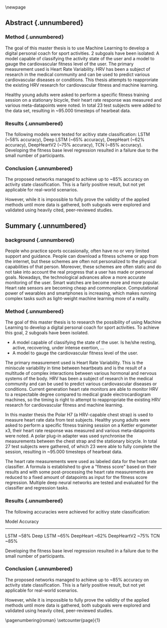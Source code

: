 
\newpage

## Abstract {.unnumbered}

### Method {.unnumbered}

The goal of this master thesis is to use Machine Learning to develop a digital personal coach for sport activities. 2 subgoals have been isolated: A model capable of classifying the activity state of the user and a model to gauge the cardiovascular fitness level of the user. The primary measurement used is Heart Rate Variability. HRV has been a subject of research in the medical community and can be used to predict various cardiovascular diseases or conditions. This thesis attempts to reapproriate the existing HRV research for cardiovascular fitness and machine learning.

Healthy young adults were asked to perform a specific fitness training session on a stationary bicycle, their heart rate response was measured and various meta-datapoints were noted. In total 23 test subjects were added to the data set, resulting in \~95.000 timesteps of hearbeat data.

### Results {.unnumbered}

The following models were tested for acitivy state classification: LSTM (\~58% accuracy), Deep LSTM (\~65% accuracy), DeepHeart (\~62% accuracy), DeepHeartV2 (\~75% accuracy), TCN (\~85% accuracy). Developing the fitness base level regression resulted in a failure due to the small number of participants.

### Conclusion {.unnumbered}

The proposed networks managed to achieve up to \~85\% accuracy on activity state classification. This is a fairly positive result, but not yet applicable for real-world scenarios. 

However, while it is impossible to fully prove the validity of the applied methods until more data is gathered, both subgoals were explored and validated using heavily cited, peer-reviewed studies.

## Summary {.unnumbered}

### background {.unnumbered}

People who practice sports occasionally, often have no or very limited support and guidance. People can download a fitness scheme or app from the internet, but these schemes are often not personalized to the physical capabilities of that person. Moreover, these schemes are often static and do not take into account the real progress that a user has made or personal goals. Nowadays, the technological advances allow a more accurate monitoring of the user. Smart watches are become more and more popular. Heart rate sensors are becoming cheap and commonplace. Computational power of wearables and smartphones is increasing, which makes running complex tasks such as light-weight machine learning more of a reality.

### Method {.unnumbered}

The goal of this master thesis is to research the possibility of using Machine Learning to develop a digital personal coach for sport activities. To achieve this goal, 2 subgoals have been isolated. 

 - A model capable of classifying the state of the user. Is he/she resting, active, recovering, under intense exertion, ...
 - A model to gauge the cardiovascular fitness level of the user.

The primary measurement used is Heart Rate Variability. This is the miniscule variability in time between heartbeats and is the result of a multitude of complex interactions between various hormonal and nervous systems of the body. HRV has been a subject of research in the medical community and can be used to predict various cardiovascular diseases or conditions. Current generation heart rate monitors are able to monitor HRV to a respectable degree compared to medical grade electrocardiogram machines, so the timing is right to attempt to reappropriate the existing HRV research for cardiovascular fitness and machine learning.

In this master thesis the Polar H7 (a HRV-capable chest strap) is used to measure heart rate data from test subjects. Healthy young adults were asked to perform a specific fitness training session on a Kettler ergometer x3, their heart rate response was measured and various meta-datapoints were noted. A polar plug-in adapter was used synchronise the measurements between the chest strap and the stationary bicycle.  In total 27 test subjects were gathered, of which 23 were able to fully complete the session, resulting in \~95.000 timesteps of hearbeat data.

The heart rate measurements were used as labeled data for the heart rate classifier. A formula is established to give a "fitness score" based on their results and with some post-processing the heart rate measurements are reduced to a fixed amount of datapoints as input for the fitness score regression. Multiple deep neural networks are tested and evaluated for the classifier and regression tasks. 

### Results {.unnumbered}

The following accuracies were achieved for acitivy state classification:

Model          Accuracy
-----          --------
LSTM           \~58%
Deep LSTM      \~65%
DeepHeart      \~62%
DeepHeartV2    \~75%
TCN            \~85%

Developing the fitness base level regression resulted in a failure due to the small number of participants.

### Conclusion {.unnumbered}

The proposed networks managed to achieve up to \~85\% accuracy on activity state classification. This is a fairly positive result, but not yet applicable for real-world scenarios. 

However, while it is impossible to fully prove the validity of the applied methods until more data is gathered, both subgoals were explored and validated using heavily cited, peer-reviewed studies.

\pagenumbering{roman}
\setcounter{page}{1}

